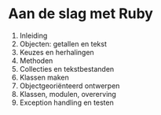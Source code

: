 # Aan de slag met Ruby

1. Inleiding
2. Objecten: getallen en tekst
3. Keuzes en herhalingen
4. Methoden
5. Collecties en tekstbestanden
6. Klassen maken
7. Objectgeoriënteerd ontwerpen
8. Klassen, modulen, overerving
9. Exception handling en testen
